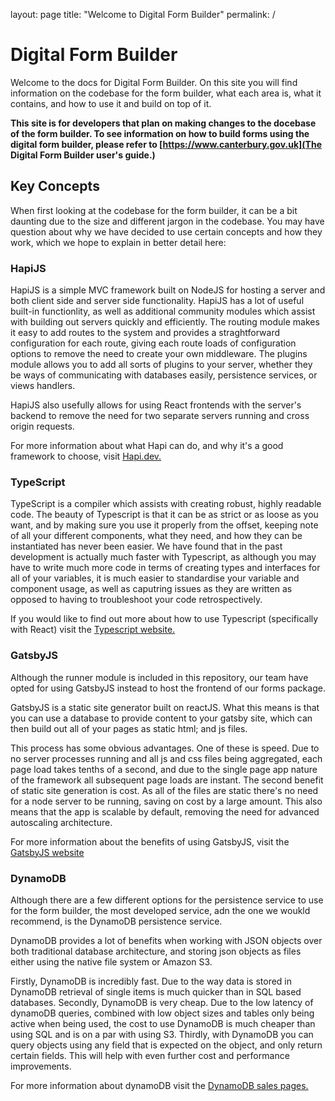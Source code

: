 layout: page
title: "Welcome to Digital Form Builder"
permalink: /

# Digital Form Builder

Welcome to the docs for Digital Form Builder. On this site you will find information on the codebase for the form builder, what each area is, what it contains, and how to use it and build on top of it.

**This site is for developers that plan on making changes to the docebase of the form builder. To see information on how to build forms using the digital form builder, please refer to [https://www.canterbury.gov.uk](The Digital Form Builder user's guide.)**

## Key Concepts

When first looking at the codebase for the form builder, it can be a bit daunting due to the size and different jargon in the codebase. You may have question about why we have decided to use certain concepts and how they work, which we hope to explain in better detail here:

### HapiJS

HapiJS is a simple MVC framework built on NodeJS for hosting a server and both client side and server side functionality.
HapiJS has a lot of useful built-in functionlity, as well as additional community modules which assist with building out servers quickly and efficiently.
The routing module makes it easy to add routes to the system and provides a straghtforward configuration for each route, giving each route loads of configuration options to remove the need to create your own middleware.
The plugins module allows you to add all sorts of plugins to your server, whether they be ways of communicating with databases easily, persistence services, or views handlers.

HapiJS also usefully allows for using React frontends with the server's backend to remove the need for two separate servers running and cross origin requests.

For more information about what Hapi can do, and why it's a good framework to choose, visit [Hapi.dev.](https://hapi.dev)

### TypeScript

TypeScript is a compiler which assists with creating robust, highly readable code.
The beauty of Typescript is that it can be as strict or as loose as you want, and by making sure you use it properly from the offset, keeping note of all your different components, what they need, and how they can be instantiated has never been easier.
We have found that in the past development is actually much faster with Typescript, as although you may have to write much more code in terms of creating types and interfaces for all of your variables, it is much easier to standardise your variable and component usage, as well as caputring issues as they are written as opposed to having to troubleshoot your code retrospectively.

If you would like to find out more about how to use Typescript (specifically with React) visit the [Typescript website.](https://www.typescriptlang.org/docs/handbook/react.html)

### GatsbyJS

Although the runner module is included in this repository, our team have opted for using GatsbyJS instead to host the frontend of our forms package.

GatsbyJS is a static site generator built on reactJS. What this means is that you can use a database to provide content to your gatsby site, which can then build out all of your pages as static html; and js files.

This process has some obvious advantages. One of these is speed. Due to no server processes running and all js and css files being aggregated, each page load takes tenths of a second, and due to the single page app nature of the framework all subsequent page loads are instant.
The second benefit of static site generation is cost. As all of the files are static there's no need for a node server to be running, saving on cost by a large amount. This also means that the app is scalable by default, removing the need for advanced autoscaling architecture.

For more information about the benefits of using GatsbyJS, visit the [GatsbyJS website](https://www.gatsbyjs.com/)

### DynamoDB

Although there are a few different options for the persistence service to use for the form builder, the most developed service, adn the one we woukld recommend, is the DynamoDB persistence service.

DynamoDB provides a lot of benefits when working with JSON objects over both traditional database architecture, and storing json objects as files either using the native file system or Amazon S3.

Firstly, DynamoDB is incredibly fast. Due to the way data is stored in DynamoDB retrieval of single items is much quicker than in SQL based databases.
Secondly, DynamoDB is very cheap. Due to the low latency of dynamoDB queries, combined with low object sizes and tables only being active when being used, the cost to use DynamoDB is much cheaper than using SQL and is on a par with using S3.
Thirdly, with DynamoDB you can query objects using any field that is expected on the object, and only return certain fields. This will help with even further cost and performance improvements.

For more information about dynamoDB visit the [DynamoDB sales pages.](https://aws.amazon.com/dynamodb/?trk=326727ca-4917-4e82-8113-929ad925b6a0&sc_channel=ps&sc_campaign=acquisition&sc_medium=ACQ-P|PS-GO|Brand|Desktop|SU|Database|DynamoDB|GB|EN|Text&s_kwcid=AL!4422!3!536393678524!e!!g!!dynamodb&ef_id=Cj0KCQjwgYSTBhDKARIsAB8Kukv0dTIlHSh8vocuXKtOa0ndQrVKhXwUvRVUNoohcMIvl_J5J_V3QncaAgFkEALw_wcB:G:s&s_kwcid=AL!4422!3!536393678524!e!!g!!dynamodb)
